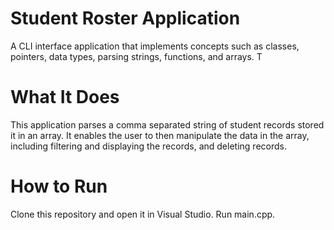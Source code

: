 # Student Roster Application
A CLI interface application that implements concepts such as classes, pointers, data types, parsing strings, functions, and arrays. T

# What It Does
This application parses a comma separated string of student records stored it in an array. It enables the user to then manipulate the data in the array, including filtering and displaying the records, and deleting records.

# How to Run
Clone this repository and open it in Visual Studio. Run main.cpp.
